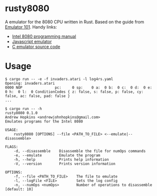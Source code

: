# rusty8080
A emulator for the 8080 CPU written in Rust. Based on the guide from [Emulator 101](http://emulator101.com). Handy links:
* [Intel 8080 programming manual](http://altairclone.com/downloads/manuals/8080%20Programmers%20Manual.pdf)
* [Javascript emulator](https://bluishcoder.co.nz/js8080/)
* [C emulator source code](https://github.com/kpmiller/emulator101)

# Usage
```
$ cargo run -- -e -f invaders.atari -l log4rs.yaml
Opening: invaders.atari
0000 NOP               pc:     0 sp:    0 a:  0 b:  0 c:  0 d:  0 e:  0 h:  0 l:  0 ConditionCodes { z: false, s: false, p: false, cy: false, ac: false, pad: false }
...

$ cargo run -- -h
rusty8080 0.1.0
Andrew Hopkins <andrewjohnhopkins@gmail.com>
Emulates programs for the Intel 8080

USAGE:
    rusty8080 [OPTIONS] --file <PATH_TO_FILE> <--emulate|--disassemble>

FLAGS:
    -d, --disassemble    Disassemble the file for numOps commands
    -e, --emulate        Emulate the program
    -h, --help           Prints help information
    -V, --version        Prints version information

OPTIONS:
    -f, --file <PATH_TO_FILE>    The file to emulate
    -l, --logFile <FILE>         Sets the log config
    -n, --numOps <numOps>        Number of operations to disassemble [default: 10]
```
